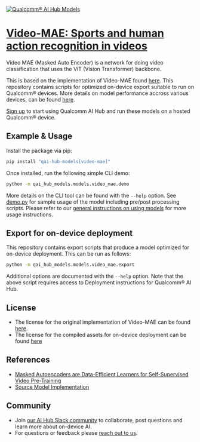 [![Qualcomm® AI Hub Models](https://qaihub-public-assets.s3.us-west-2.amazonaws.com/qai-hub-models/quic-logo.jpg)](../../README.md)


# [Video-MAE: Sports and human action recognition in videos](https://aihub.qualcomm.com/models/video_mae)

Video MAE (Masked Auto Encoder) is a network for doing video classification that uses the ViT (Vision Transformer) backbone.

This is based on the implementation of Video-MAE found [here](https://github.com/MCG-NJU/VideoMAE). This repository contains scripts for optimized on-device
export suitable to run on Qualcomm® devices. More details on model performance
accross various devices, can be found [here](https://aihub.qualcomm.com/models/video_mae).

[Sign up](https://myaccount.qualcomm.com/signup) to start using Qualcomm AI Hub and run these models on a hosted Qualcomm® device.




## Example & Usage

Install the package via pip:
```bash
pip install "qai-hub-models[video-mae]"
```


Once installed, run the following simple CLI demo:

```bash
python -m qai_hub_models.models.video_mae.demo
```
More details on the CLI tool can be found with the `--help` option. See
[demo.py](demo.py) for sample usage of the model including pre/post processing
scripts. Please refer to our [general instructions on using
models](../../../#getting-started) for more usage instructions.

## Export for on-device deployment

This repository contains export scripts that produce a model optimized for
on-device deployment. This can be run as follows:

```bash
python -m qai_hub_models.models.video_mae.export
```
Additional options are documented with the `--help` option. Note that the above
script requires access to Deployment instructions for Qualcomm® AI Hub.


## License
* The license for the original implementation of Video-MAE can be found
  [here](https://github.com/MCG-NJU/VideoMAE/blob/main/LICENSE).
* The license for the compiled assets for on-device deployment can be found [here](https://qaihub-public-assets.s3.us-west-2.amazonaws.com/qai-hub-models/Qualcomm+AI+Hub+Proprietary+License.pdf)


## References
* [Masked Autoencoders are Data-Efficient Learners for Self-Supervised Video Pre-Training](https://arxiv.org/abs/2203.12602)
* [Source Model Implementation](https://github.com/MCG-NJU/VideoMAE)



## Community
* Join [our AI Hub Slack community](https://aihub.qualcomm.com/community/slack) to collaborate, post questions and learn more about on-device AI.
* For questions or feedback please [reach out to us](mailto:ai-hub-support@qti.qualcomm.com).
